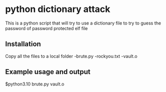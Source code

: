 python dictionary attack
========================

This is a python script that will try to use a dictionary file to try to guess the password of password protected elf file


Installation
------------
Copy all the files to a local folder
-brute.py
-rockyou.txt
-vault.o


Example usage and output
------------------------
$python3.10 brute.py vault.o

